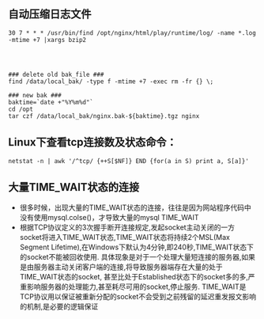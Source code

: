 ## 自动压缩日志文件

```shell
30 7 * * * /usr/bin/find /opt/nginx/html/play/runtime/log/ -name *.log -mtime +7 |xargs bzip2




### delete old bak_file ###
find /data/local_bak/ -type f -mtime +7 -exec rm -fr {} \;

### new bak ###
baktime=`date +"%Y%m%d"`
cd /opt
tar czf /data/local_bak/nginx.bak-${baktime}.tgz nginx

```
## Linux下查看tcp连接数及状态命令：
```shell
netstat -n | awk '/^tcp/ {++S[$NF]} END {for(a in S) print a, S[a]}'

```
## 大量TIME_WAIT状态的连接
- 很多时候，出现大量的TIME_WAIT状态的连接，往往是因为网站程序代码中没有使用mysql.colse()，才导致大量的mysql  TIME_WAIT
- 根据TCP协议定义的3次握手断开连接规定,发起socket主动关闭的一方 socket将进入TIME_WAIT状态,TIME_WAIT状态将持续2个MSL(Max Segment Lifetime),在Windows下默认为4分钟,即240秒,TIME_WAIT状态下的socket不能被回收使用. 具体现象是对于一个处理大量短连接的服务器,如果是由服务器主动关闭客户端的连接,将导致服务器端存在大量的处于TIME_WAIT状态的socket, 甚至比处于Established状态下的socket多的多,严重影响服务器的处理能力,甚至耗尽可用的socket,停止服务. TIME_WAIT是TCP协议用以保证被重新分配的socket不会受到之前残留的延迟重发报文影响的机制,是必要的逻辑保证
